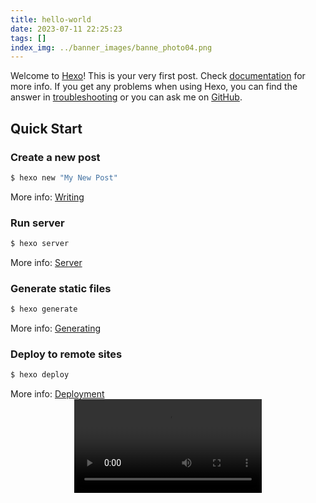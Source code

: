 ```yaml
---
title: hello-world
date: 2023-07-11 22:25:23
tags: []
index_img: ../banner_images/banne_photo04.png
---
```

Welcome to [Hexo](https://hexo.io/)! This is your very first post. Check [documentation](https://hexo.io/docs/) for more info. If you get any problems when using Hexo, you can find the answer in [troubleshooting](https://hexo.io/docs/troubleshooting.html) or you can ask me on [GitHub](https://github.com/hexojs/hexo/issues).

## Quick Start

### Create a new post

``` bash
$ hexo new "My New Post"
```

More info: [Writing](https://hexo.io/docs/writing.html)

### Run server

``` bash
$ hexo server
```

More info: [Server](https://hexo.io/docs/server.html)

### Generate static files

``` bash
$ hexo generate
```

More info: [Generating](https://hexo.io/docs/generating.html)

### Deploy to remote sites

``` bash
$ hexo deploy
```

More info: [Deployment](https://hexo.io/docs/one-command-deployment.html)
<video src="//player.bilibili.com/player.html?aid=39807850&cid=69927212&page=1" controls="controls" style="max-width: 100%; display: block; margin-left: auto; margin-right: auto;"> your browser does not support the video tag </video>

  
 